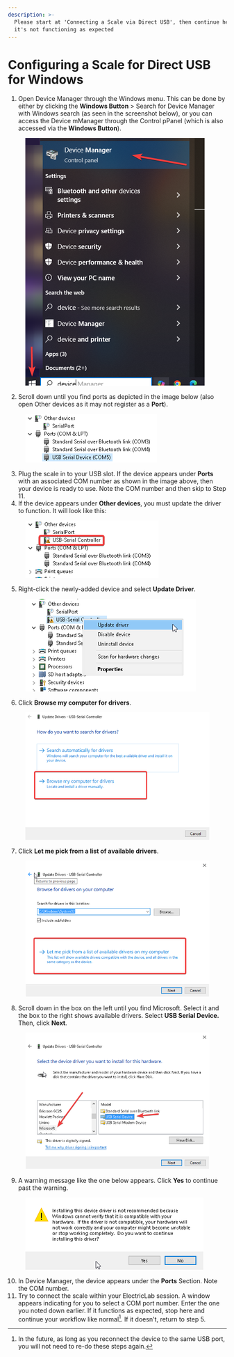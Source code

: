 ```yaml
---
description: >-
  Please start at 'Connecting a Scale via Direct USB', then continue here if
  it's not functioning as expected
---
```


# Configuring a Scale for Direct USB for Windows



1. Open Device Manager through the Windows menu. This can be done by either by clicking the **Windows Button** > Search for Device Manager with Windows search (as seen in the screenshot below), or you can access the Device mManager through the Control pPanel (which is also accessed via the **Windows Button**).

<figure><img src="../../../.gitbook/assets/DeviceManager.png" alt=""><figcaption></figcaption></figure>

2. Scroll down until you find ports as depicted in the image below (also open Other devices as it may not register as a **Port**).

<figure><img src="../../../.gitbook/assets/RecognizedDevice.png" alt=""><figcaption></figcaption></figure>

3. Plug the scale in to your USB slot. If the device appears under **Ports** with an associated COM number as shown in the image above, then your device is ready to use. Note the COM number and then skip to Step 11.
4. If the device appears under **Other devices**, you must update the driver to function. It will look like this:

<figure><img src="../../../.gitbook/assets/Unknown_Device.png" alt=""><figcaption></figcaption></figure>

5. Right-click the newly-added device and select **Update Driver**.

<figure><img src="../../../.gitbook/assets/UpdateDriver.png" alt=""><figcaption></figcaption></figure>

6. Click **Browse my computer for drivers**.

<figure><img src="../../../.gitbook/assets/BrowseDrivers.png" alt=""><figcaption></figcaption></figure>

7. Click **Let me pick from a list of available drivers**.

<figure><img src="../../../.gitbook/assets/LetMePick.png" alt=""><figcaption></figcaption></figure>

8. Scroll down in the box on the left until you find Microsoft. Select it and the box to the right shows available drivers. Select **USB Serial Device.** Then, click **Next**.

<figure><img src="../../../.gitbook/assets/DriverSelection.png" alt=""><figcaption></figcaption></figure>

9. A warning message like the one below appears. Click **Yes** to continue past the warning.

<figure><img src="../../../.gitbook/assets/Warning.png" alt=""><figcaption></figcaption></figure>

10. In Device Manager, the device appears under the **Ports** Section. Note the COM number.
11. Try to connect the scale within your ElectricLab session. A window appears indicating for you to select a COM port number. Enter the one you noted down earlier. If it functions as expected, stop here and continue your workflow like normal[^1]. If it doesn't, return to step 5.

[^1]: In the future, as long as you reconnect the device to the same USB port, you will not need to re-do these steps again.
